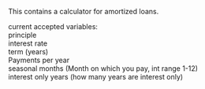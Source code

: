 This contains a calculator for amortized loans.

current accepted variables:<br>
  principle <br>
  interest rate<br>
  term (years)<br>
  Payments per year<br>
  seasonal months (Month on which you pay, int range 1-12)<br>
  interest only years (how many years are interest only)<br>
